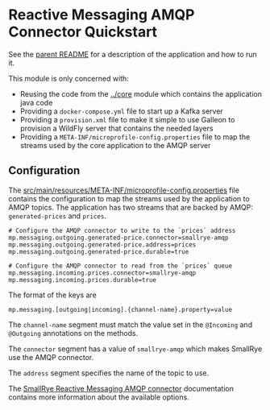 # Reactive Messaging AMQP Connector Quickstart

See the [parent README](..) for a description of the application and how to run it. 

This module is only concerned with:
* Reusing the code from the [../core](../core) module which contains the application java code
* Providing a `docker-compose.yml` file to start up a Kafka server
* Providing a `provision.xml` file to make it simple to use Galleon to provision a WildFly server that contains the
needed layers
* Providing a `META-INF/microprofile-config.properties` file to map the streams used by the core application to the AMQP
server

## Configuration
The [src/main/resources/META-INF/microprofile-config.properties](src/main/resources/META-INF/microprofile-config.properties) 
file contains the configuration to map the streams used by the application to AMQP topics. The application has two 
streams that are backed by AMQP: `generated-prices` and `prices`.

```
# Configure the AMQP connector to write to the `prices` address
mp.messaging.outgoing.generated-price.connector=smallrye-amqp
mp.messaging.outgoing.generated-price.address=prices
mp.messaging.outgoing.generated-price.durable=true

# Configure the AMQP connector to read from the `prices` queue
mp.messaging.incoming.prices.connector=smallrye-amqp
mp.messaging.incoming.prices.durable=true
```

The format of the keys are
```
mp.messaging.[outgoing|incoming].{channel-name}.property=value
```
The `channel-name` segment must match the value set in the `@Incoming` and `@Outgoing` annotations on the methods.

The `connector` segment has a value of `smallrye-amqp` which makes SmallRye use the AMQP connector.

The `address` segment specifies the name of the topic to use.

The [SmallRye Reactive Messaging AMQP connector](https://smallrye.io/smallrye-reactive-messaging/#_interacting_using_amqp) 
documentation contains more information about the available options.